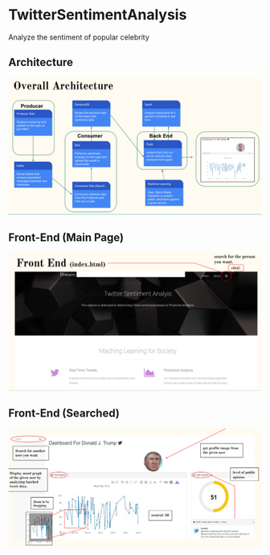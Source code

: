 # TwitterSentimentAnalysis
Analyze the sentiment of popular celebrity

## Architecture
![arc](screen_shots/architecture.PNG)

## Front-End (Main Page)
![front_end_1](screen_shots/front_page.PNG)
## Front-End (Searched)
![front_end_1](screen_shots/front_page_2.PNG)

